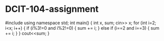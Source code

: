 # DCIT-104-assignment
#include <iostream>
using namespace std;
int main()
{
  int x, sum;
    cin>> x;
  for (int i=2; i<x; i++)
  {
    if (i%3!=0 and i%2!=0)
      {
        sum += i;
      }
    else if (i==2 and i==3)
      {
        sum += i;
      }
  }
  cout<<sum;
 }
 
      
